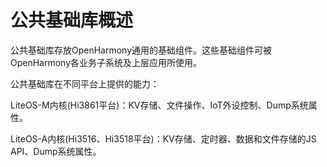 # 公共基础库概述<a name="ZH-CN_TOPIC_0000001060172974"></a>

公共基础库存放OpenHarmony通用的基础组件。这些基础组件可被OpenHarmony各业务子系统及上层应用所使用。

公共基础库在不同平台上提供的能力：

LiteOS-M内核\(Hi3861平台\)：KV存储、文件操作、IoT外设控制、Dump系统属性。

LiteOS-A内核\(Hi3516、Hi3518平台\)：KV存储、定时器、数据和文件存储的JS API、Dump系统属性。

